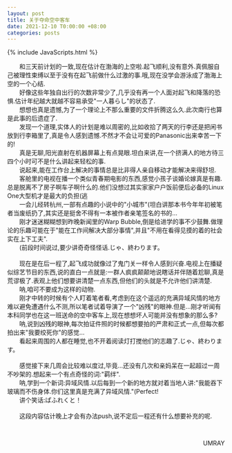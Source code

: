 ```yaml
---
layout: post
title: 关于夺命空中客车
date: 2021-12-10 T0:00:00 +08:00
categories: posts
---
```


{% include JavaScripts.html %}

&emsp;&emsp;和三天前计划的一致,现在估计在渤海的上空啦.起飞顺利,没有意外.真佩服自己被理性束缚以至于没有在起飞前做什么过激的事.哦,现在没学会游泳成了渤海上空的一个心结.  
&emsp;&emsp;好像这些年独自出行的次数非常少了,几乎没有再一个人面对起飞和降落的恐惧.估计年纪越大就越不容易承受"一人暮らし"的状态了.  
&emsp;&emsp;想想也真是遗憾,为了一个理论上不那么重要的文件折腾这么久.此次南行也算是此事的后遗症了.  
&emsp;&emsp;发现一个道理,实体人的计划是难以周密的,比如收拾了两天的行李还是把闲书放到行李箱里了,真是令人感到遗憾.不然才不会让可爱的Panasonic出来幸苦一下的!  
&emsp;&emsp;真是无聊,阳光直射在机器屏幕上有点晃眼.坦白来讲,在一个挤满人的地方待三四个小时可不是什么讲起来轻松的事.  
&emsp;&emsp;说起来,能在工作台上解决的事情总是比非得人亲自移动才能解决来得舒坦.  
&emsp;&emsp;客舱里的电视在播一个类似青春期电影的东西,感觉小孩子谈婚论嫁真是有趣.总是脱离不了房子啊车子啊什么的.他们没想过其实家家户户饭前便后必备的Linux One大型机才是最大的负担(逃  
&emsp;&emsp;一会儿经转杭州,一部有点趣的小说中的"小城市"(坦白讲那本书今年年初被笔者当废纸扔了,其实还是挺舍不得有一本被作者亲笔签名的书的...  
&emsp;&emsp;刚才迷迷糊糊想到昨晚新闻里的Warp Bubble,倒是给进学的事不少鼓舞.做理论的乐趣可能在于"能在工作间解决大部分事情",并且"不用在看得见摸的着的社会实在上下工夫".  
&emsp;&emsp;(前段时间说过,要少讲奇奇怪怪话.じゃ、終わります。  
&emsp;&emsp;  
&emsp;&emsp;现在是在后一程了,起飞成功就像过了鬼门关一样令人感到兴奋.电视上在播疑似综艺节目的东西,说的直白一点就是:一群人疯疯颠颠地说瞎话并伴随着尬聊,真是荒谬极了.表观上他们想要讲清楚一点东西,但他们的头就是不允许他们讲清楚.  
&emsp;&emsp;呐,咱可不要成为这样的动物.  
&emsp;&emsp;刚才中转的时候有个人盯着笔者看,考虑到在这个遥远的充满异域风情的地方难以避免遭遇什么不测,所以笔者试着导演了一个"凶残"的眼神.但是...刚才听闻有本科同学也在这一班送命的空中客车上,现在想想坏人可能并没有想象的那么多?  
&emsp;&emsp;呐,说到凶残的眼神,每次拍证件照的时候都想要拍的严肃和正式一点,但每次都拍出来"我要绞死你"的感觉...  
&emsp;&emsp;看起来周围的人都在睡觉,也不开着阅读灯打搅他们的志趣了.じゃ、終わります。  
&emsp;&emsp;  
&emsp;&emsp;感觉接下来几周会比较难以度过,毕竟...还没有几次和亲妈呆在一起超过一周不吵架的.想起来一个有点奇怪的词:"羁绊".  
&emsp;&emsp;呐,学到一个新词:异域风情.以后每到一个新的地方就对着当地人讲:"我能吞下玻璃而不伤身体.你们这里真是充满了异域风情."(Perfect!  
&emsp;&emsp;讲个笑话:ぱふれくと！  
&emsp;&emsp;  
&emsp;&emsp;这段内容估计晚上才会有办法push,说不定后一程还有什么想要补充的呢.  

&emsp;&emsp;
<p align="right">UMRAY</p>
